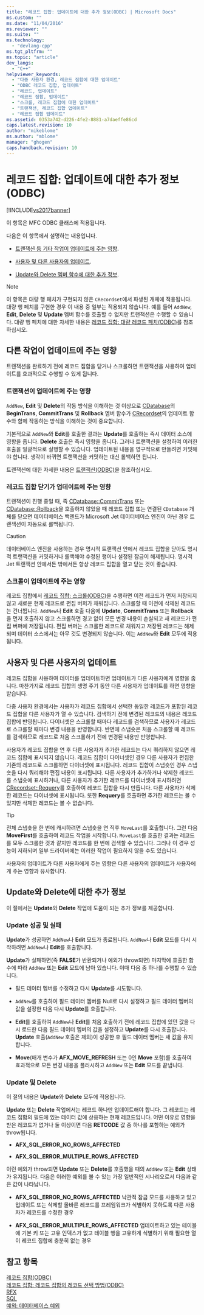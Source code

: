 ```yaml
---
title: "레코드 집합: 업데이트에 대한 추가 정보(ODBC) | Microsoft Docs"
ms.custom: ""
ms.date: "11/04/2016"
ms.reviewer: ""
ms.suite: ""
ms.technology: 
  - "devlang-cpp"
ms.tgt_pltfrm: ""
ms.topic: "article"
dev_langs: 
  - "C++"
helpviewer_keywords: 
  - "다중 사용자 환경, 레코드 집합에 대한 업데이트"
  - "ODBC 레코드 집합, 업데이트"
  - "레코드, 업데이트"
  - "레코드 집합, 업데이트"
  - "스크롤, 레코드 집합에 대한 업데이트"
  - "트랜잭션, 레코드 집합 업데이트"
  - "레코드 집합 업데이트"
ms.assetid: 0353a742-d226-4fe2-8881-a7daeffe86cd
caps.latest.revision: 10
author: "mikeblome"
ms.author: "mblome"
manager: "ghogen"
caps.handback.revision: 10
---
```

# 레코드 집합: 업데이트에 대한 추가 정보(ODBC)
[!INCLUDE[vs2017banner](../../assembler/inline/includes/vs2017banner.md)]

이 항목은 MFC ODBC 클래스에 적용됩니다.  
  
 다음은 이 항목에서 설명하는 내용입니다.  
  
-   [트랜잭션 등 기타 작업이 업데이트에 주는 영향](#_core_how_transactions_affect_updates).  
  
-   [사용자 및 다른 사용자의 업데이트](#_core_your_updates_and_the_updates_of_other_users).  
  
-   [Update와 Delete 멤버 함수에 대한 추가 정보](#_core_more_about_update_and_delete).  
  
> [!NOTE]
>  이 항목은 대량 행 페치가 구현되지 않은 `CRecordset`에서 파생된 개체에 적용됩니다.  대량 행 페치를 구현한 경우 이 내용 중 일부는 적용되지 않습니다.  예를 들어 `AddNew`, **Edit**, **Delete** 및 **Update** 멤버 함수를 호출할 수 없지만 트랜잭션은 수행할 수 있습니다.  대량 행 페치에 대한 자세한 내용은 [레코드 집합: 대량 레코드 페치\(ODBC\)](../../data/odbc/recordset-fetching-records-in-bulk-odbc.md)를 참조하십시오.  
  
##  <a name="_core_how_other_operations_affect_updates"></a> 다른 작업이 업데이트에 주는 영향  
 트랜잭션을 완료하기 전에 레코드 집합을 닫거나 스크롤하면 트랜잭션을 사용하여 업데이트를 효과적으로 수행할 수 있게 됩니다.  
  
###  <a name="_core_how_transactions_affect_updates"></a> 트랜잭션이 업데이트에 주는 영향  
 `AddNew`, **Edit** 및 **Delete**의 작동 방식을 이해하는 것 이상으로 [CDatabase](../../mfc/reference/cdatabase-class.md)의 **BeginTrans**, **CommitTrans** 및 **Rollback** 멤버 함수가 [CRecordset](../../mfc/reference/crecordset-class.md)의 업데이트 함수와 함께 작동하는 방식을 이해하는 것이 중요합니다.  
  
 기본적으로 `AddNew`와 **Edit**를 호출한 결과는 **Update**를 호출하는 즉시 데이터 소스에 영향을 줍니다.  **Delete** 호출은 즉시 영향을 줍니다.  그러나 트랜잭션을 설정하여 이러한 호출을 일괄적으로 실행할 수 있습니다.  업데이트된 내용을 영구적으로 만들려면 커밋해야 합니다.  생각이 바뀌면 트랜잭션을 커밋하는 대신 롤백하면 됩니다.  
  
 트랜잭션에 대한 자세한 내용은 [트랜잭션\(ODBC\)](../../data/odbc/transaction-odbc.md)을 참조하십시오.  
  
###  <a name="_core_how_closing_the_recordset_affects_updates"></a> 레코드 집합 닫기가 업데이트에 주는 영향  
 트랜잭션이 진행 중일 때, 즉 [CDatabase::CommitTrans](../Topic/CDatabase::CommitTrans.md) 또는 [CDatabase::Rollback](../Topic/CDatabase::Rollback.md)을 호출하지 않았을 때 레코드 집합 또는 연결된 `CDatabase` 개체를 닫으면 데이터베이스 백엔드가 Microsoft Jet 데이터베이스 엔진이 아닌 경우 트랜잭션이 자동으로 롤백됩니다.  
  
> [!CAUTION]
>  데이터베이스 엔진을 사용하는 경우 명시적 트랜잭션 안에서 레코드 집합을 닫아도 명시적 트랜잭션을 커밋하거나 롤백해야 수정된 행이나 설정된 잠금이 해제됩니다.  명시적 Jet 트랜잭션 안에서든 밖에서든 항상 레코드 집합을 열고 닫는 것이 좋습니다.  
  
###  <a name="_core_how_scrolling_affects_updates"></a> 스크롤이 업데이트에 주는 영향  
 레코드 집합에서 [레코드 집합: 스크롤\(ODBC\)](../../data/odbc/recordset-scrolling-odbc.md)을 수행하면 이전 레코드가 먼저 저장되지 않고 새로운 현재 레코드로 편집 버퍼가 채워집니다.  스크롤할 때 이전에 삭제된 레코드는 건너뜁니다.  `AddNew`나 **Edit** 호출 다음에 **Update**, **CommitTrans** 또는 **Rollback**을 먼저 호출하지 않고 스크롤하면 경고 없이 모든 변경 내용이 손실되고 새 레코드가 편집 버퍼에 저장됩니다.  편집 버퍼는 스크롤한 레코드로 채워지고 저장된 레코드는 해제되며 데이터 소스에서는 아무 것도 변경되지 않습니다.  이는 `AddNew`와 **Edit** 모두에 적용됩니다.  
  
##  <a name="_core_your_updates_and_the_updates_of_other_users"></a> 사용자 및 다른 사용자의 업데이트  
 레코드 집합을 사용하여 데이터를 업데이트하면 업데이트가 다른 사용자에게 영향을 줍니다.  마찬가지로 레코드 집합의 생명 주기 동안 다른 사용자가 업데이트를 하면 영향을 받습니다.  
  
 다중 사용자 환경에서는 사용자가 레코드 집합에서 선택한 동일한 레코드가 포함된 레코드 집합을 다른 사용자가 열 수 있습니다.  검색하기 전에 변경된 레코드의 내용은 레코드 집합에 반영됩니다.  다이너셋은 스크롤할 때마다 레코드를 검색하므로 사용자가 레코드로 스크롤할 때마다 변경 내용을 반영합니다.  반면에 스냅숏은 처음 스크롤할 때 레코드를 검색하므로 레코드로 처음 스크롤하기 전에 변경된 내용만 반영합니다.  
  
 사용자가 레코드 집합을 연 후 다른 사용자가 추가한 레코드는 다시 쿼리하지 않으면 레코드 집합에 표시되지 않습니다.  레코드 집합이 다이너셋인 경우 다른 사용자가 편집한 기존의 레코드로 스크롤하면 다이너셋에 표시됩니다.  레코드 집합이 스냅숏인 경우 스냅숏을 다시 쿼리해야 편집 내용이 표시됩니다.  다른 사용자가 추가하거나 삭제한 레코드를 스냅숏에 표시하거나, 다른 사용자가 추가한 레코드를 다이너셋에 표시하려면 [CRecordset::Requery](../Topic/CRecordset::Requery.md)를 호출하여 레코드 집합을 다시 만듭니다. 다른 사용자가 삭제한 레코드는 다이너셋에 표시됩니다. 또한 **Requery**를 호출하면 추가한 레코드는 볼 수 있지만 삭제한 레코드는 볼 수 없습니다.  
  
> [!TIP]
>  전체 스냅숏을 한 번에 캐시하려면 스냅숏을 연 직후 `MoveLast`를 호출합니다.  그런 다음 **MoveFirst**를 호출하여 레코드 작업을 시작합니다.  `MoveLast`를 호출한 결과는 레코드를 모두 스크롤한 것과 같지만 레코드를 한 번에 검색할 수 있습니다.  그러나 이 경우 성능이 저하되며 일부 드라이버에는 이러한 작업이 필요하지 않을 수도 있습니다.  
  
 사용자의 업데이트가 다른 사용자에게 주는 영향은 다른 사용자의 업데이트가 사용자에게 주는 영향과 유사합니다.  
  
##  <a name="_core_more_about_update_and_delete"></a> Update와 Delete에 대한 추가 정보  
 이 절에서는 **Update**와 **Delete** 작업에 도움이 되는 추가 정보를 제공합니다.  
  
### Update 성공 및 실패  
 **Update**가 성공하면 `AddNew`나 **Edit** 모드가 종료됩니다.  `AddNew`나 **Edit** 모드를 다시 시작하려면 `AddNew`나 **Edit**를 호출합니다.  
  
 **Update**가 실패하면\(즉 **FALSE**가 반환되거나 예외가 throw되면\) 마지막에 호출한 함수에 따라 `AddNew` 또는 **Edit** 모드에 남아 있습니다.  이때 다음 중 하나를 수행할 수 있습니다.  
  
-   필드 데이터 멤버를 수정하고 다시 **Update**를 시도합니다.  
  
-   `AddNew`를 호출하여 필드 데이터 멤버를 Null로 다시 설정하고 필드 데이터 멤버의 값을 설정한 다음 다시 **Update**를 호출합니다.  
  
-   **Edit**를 호출하여 `AddNew`나 **Edit**를 처음 호출하기 전에 레코드 집합에 있던 값을 다시 로드한 다음 필드 데이터 멤버의 값을 설정하고 **Update**를 다시 호출합니다.  **Update** 호출\(`AddNew` 호출은 제외\)이 성공한 후 필드 데이터 멤버는 새 값을 유지합니다.  
  
-   **Move**\(매개 변수가 **AFX\_MOVE\_REFRESH** 또는 0인 **Move** 포함\)를 호출하여 효과적으로 모든 변경 내용을 플러시하고 `AddNew` 또는 **Edit** 모드를 끝냅니다.  
  
### Update 및 Delete  
 이 절의 내용은 **Update**와 **Delete** 모두에 적용됩니다.  
  
 **Update** 또는 **Delete** 작업에서는 레코드 하나만 업데이트해야 합니다.  그 레코드는 레코드 집합의 필드에 있는 데이터 값에 상응하는 현재 레코드입니다.  어떤 이유로 영향을 받은 레코드가 없거나 둘 이상이면 다음 **RETCODE** 값 중 하나를 포함하는 예외가 throw됩니다.  
  
-   **AFX\_SQL\_ERROR\_NO\_ROWS\_AFFECTED**  
  
-   **AFX\_SQL\_ERROR\_MULTIPLE\_ROWS\_AFFECTED**  
  
 이런 예외가 throw되면 **Update** 또는 **Delete**를 호출했을 때의 `AddNew` 또는 **Edit** 상태가 유지됩니다.  다음은 이러한 예외를 볼 수 있는 가장 일반적인 시나리오로서  다음과 같은 값이 나타납니다.  
  
-   **AFX\_SQL\_ERROR\_NO\_ROWS\_AFFECTED** 낙관적 잠금 모드를 사용하고 있고 업데이트 또는 삭제할 올바른 레코드를 프레임워크가 식별하지 못하도록 다른 사용자가 레코드를 수정한 경우  
  
-   **AFX\_SQL\_ERROR\_MULTIPLE\_ROWS\_AFFECTED** 업데이트하고 있는 테이블에 기본 키 또는 고유 인덱스가 없고 테이블 행을 고유하게 식별하기 위해 필요한 열이 레코드 집합에 충분히 없는 경우  
  
## 참고 항목  
 [레코드 집합\(ODBC\)](../../data/odbc/recordset-odbc.md)   
 [레코드 집합: 레코드 집합의 레코드 선택 방법\(ODBC\)](../../data/odbc/recordset-how-recordsets-select-records-odbc.md)   
 [RFX](../../data/odbc/record-field-exchange-rfx.md)   
 [SQL](../../data/odbc/sql.md)   
 [예외: 데이터베이스 예외](../../mfc/exceptions-database-exceptions.md)